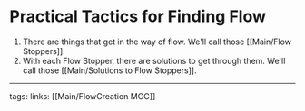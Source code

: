 # Practical Tactics for Finding Flow
1. There are things that get in the way of flow. We'll call those [[Main/Flow Stoppers]].
2. With each Flow Stopper, there are solutions to get through them. We'll call those [[Main/Solutions to Flow Stoppers]].

---
tags:
links: [[Main/FlowCreation MOC]]
